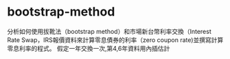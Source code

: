 # bootstrap-method
分析如何使用拔靴法（bootstrap method）和市場新台幣利率交換（Interest Rate Swap，IRS報價資料來計算零息債券的利率（zero coupon rate)並撰寫計算零息利率的程式。  假定一年交換一次,第4,6年資料用內插估計

